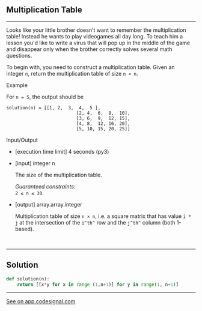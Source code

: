 ## Multiplication Table
---


Looks like your little brother doesn't want to remember the multiplication table! Instead he wants to play videogames all day long. To teach him a lesson you'd like to write a virus that will pop up in the middle of the game and disappear only when the brother correctly solves several math questions.

To begin with, you need to construct a multiplication table. Given an integer `n`, return the multiplication table of size `n × n`.

Example

For `n = 5`, the output should be

```
solution(n) = [[1, 2,  3,  4,  5 ],
                          [2, 4,  6,  8,  10],
                          [3, 6,  9,  12, 15],
                          [4, 8,  12, 16, 20],
                          [5, 10, 15, 20, 25]]

```

Input/Output

-   [execution time limit] 4 seconds (py3)

-   [input] integer n

    The size of the multiplication table.

    *Guaranteed constraints:*\
    `2 ≤ n ≤ 30`.

-   [output] array.array.integer

    Multiplication table of size `n × n`, i.e. a square matrix that has value `i * j` at the intersection of the `i^th^` row and the `j^th^` column (both 1-based).


<br>

---
## Solution

```python
def solution(n):
    return [[x*y for x in range (1,n+1)] for y in range(1, n+1)]

```
---
[See on app.codesignal.com](https://app.codesignal.com/arcade/python-arcade/complexity-of-comprehension/vtDLcQWTSc5tJHL6x)